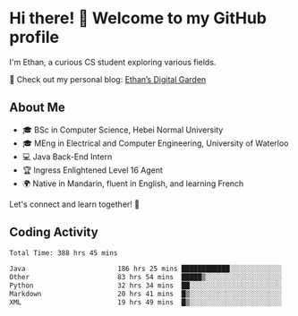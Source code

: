 # Hi there! 👋 Welcome to my GitHub profile  

I'm Ethan, a curious CS student exploring various fields.  

📌 Check out my personal blog: [Ethan’s Digital Garden](https://fortii2.github.io/)  

## About Me  
- 🎓 BSc in Computer Science, Hebei Normal University
- 🎓 MEng in Electrical and Computer Engineering, University of Waterloo
- 💻 Java Back-End Intern
- 🏆 Ingress Enlightened Level 16 Agent  
- 🌍 Native in Mandarin, fluent in English, and learning French  

Let's connect and learn together! 🚀  

## Coding Activity
<!--START_SECTION:waka-->

```txt
Total Time: 388 hrs 45 mins

Java                       186 hrs 25 mins ████████████░░░░░░░░░░░░░   47.95 %
Other                      83 hrs 54 mins  █████▒░░░░░░░░░░░░░░░░░░░   21.58 %
Python                     32 hrs 34 mins  ██░░░░░░░░░░░░░░░░░░░░░░░   08.38 %
Markdown                   20 hrs 41 mins  █▒░░░░░░░░░░░░░░░░░░░░░░░   05.32 %
XML                        19 hrs 49 mins  █▒░░░░░░░░░░░░░░░░░░░░░░░   05.10 %
```

<!--END_SECTION:waka-->
